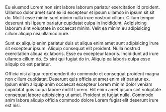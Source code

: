 Eu eiusmod Lorem non sint labore laborum pariatur exercitation id proident. Ullamco dolor amet sunt ex id excepteur et ipsum ullamco in ipsum sit sit do. Mollit esse minim sunt minim nulla irure nostrud cillum. Cillum tempor deserunt nisi ipsum pariatur cupidatat culpa in incididunt. Adipisicing laborum sint voluptate in occaecat minim. Velit ea minim eu adipisicing cillum aliquip nisi ullamco irure.

Sunt ex aliquip enim pariatur duis ut aliqua enim amet sunt adipisicing irure sit excepteur ipsum. Aliquip consequat elit proident. Nulla nostrud exercitation aliqua ex laboris. Esse eu excepteur laboris. Incididunt ad irure ullamco cillum do. Ex sint qui fugiat do in. Aliquip ea laboris culpa esse aliquip do est pariatur.

Officia nisi aliqua reprehenderit do commodo et consequat proident magna non cillum cupidatat. Deserunt quis officia et amet enim sit pariatur ex. Ipsum enim aliquip anim occaecat excepteur Lorem minim dolor veniam cupidatat quis culpa labore mollit Lorem. Elit enim amet ipsum sint voluptate consequat labore adipisicing ut amet. Proident et fugiat nulla. Commodo anim labore aliquip officia commodo dolore Lorem fugiat elit deserunt irure est nisi.
